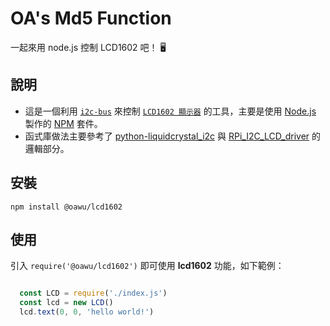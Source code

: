 # OA's Md5 Function

一起來用 node.js 控制 LCD1602 吧！ 🖥


## 說明
* 這是一個利用 [`i2c-bus`](https://www.npmjs.com/package/i2c-bus) 來控制 [`LCD1602 顯示器`](http://wiki.sunfounder.cc/index.php?title=LCD1602_Module) 的工具，主要是使用 [Node.js](https://nodejs.org/en/) 製作的 [NPM](https://www.npmjs.com/) 套件。
* 函式庫做法主要參考了 [python-liquidcrystal_i2c](https://github.com/pl31/python-liquidcrystal_i2c/blob/master/liquidcrystal_i2c/liquidcrystal_i2c.py) 與 [RPi_I2C_LCD_driver](https://github.com/eleparts/RPi_I2C_LCD_driver/blob/master/original_example/examples.py) 的邏輯部分。

## 安裝

```shell
npm install @oawu/lcd1602
```


## 使用

引入 `require('@oawu/lcd1602')` 即可使用 **lcd1602** 功能，如下範例：

```javascript

  const LCD = require('./index.js')
  const lcd = new LCD()
  lcd.text(0, 0, 'hello world!')

```
